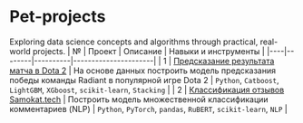 # Pet-projects
Exploring data science concepts and algorithms through practical, real-world projects.
| №  | Проект | Описание | Навыки и инструменты |
|----|--------|----------|----------------------|
| 1  | [Предсказание результата матча в Dota 2](https://github.com/YusufNalgiev/Pet-Projects/tree/main/Dota_2_prediction) | На основе данных построить модель предсказания победы команды Radiant в популярной игре Dota 2 | `Python`, `Catboost`, `LightGBM`, `XGboost`, `scikit-learn`, `Stacking` |
| 2  | [Классификация отзывов Samokat.tech](https://github.com/YusufNalgiev/Pet-Projects/tree/main/Samokat_NLP) | Построить модель множественной классификации комментариев (NLP) | `Python`, `PyTorch`, `pandas`, `RuBERT`, `scikit-learn`, `NLP` |
